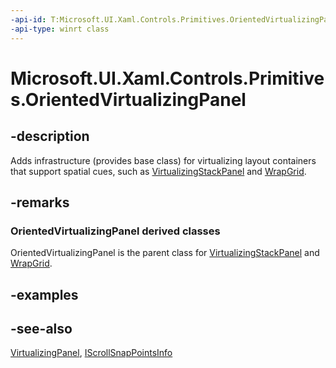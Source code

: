 ```yaml
---
-api-id: T:Microsoft.UI.Xaml.Controls.Primitives.OrientedVirtualizingPanel
-api-type: winrt class
---
```


<!-- Class syntax.
public class OrientedVirtualizingPanel : Windows.UI.Xaml.Controls.VirtualizingPanel, Windows.UI.Xaml.Controls.IInsertionPanel, Windows.UI.Xaml.Controls.Primitives.IOrientedVirtualizingPanel, Windows.UI.Xaml.Controls.Primitives.IScrollSnapPointsInfo
-->

# Microsoft.UI.Xaml.Controls.Primitives.OrientedVirtualizingPanel

## -description
Adds infrastructure (provides base class) for virtualizing layout containers that support spatial cues, such as [VirtualizingStackPanel](../microsoft.ui.xaml.controls/virtualizingstackpanel.md) and [WrapGrid](../microsoft.ui.xaml.controls/wrapgrid.md).

## -remarks
### **OrientedVirtualizingPanel** derived classes

OrientedVirtualizingPanel is the parent class for [VirtualizingStackPanel](../microsoft.ui.xaml.controls/virtualizingstackpanel.md) and [WrapGrid](../microsoft.ui.xaml.controls/wrapgrid.md).

## -examples

## -see-also
[VirtualizingPanel](../microsoft.ui.xaml.controls/virtualizingpanel.md), [IScrollSnapPointsInfo](iscrollsnappointsinfo.md)
